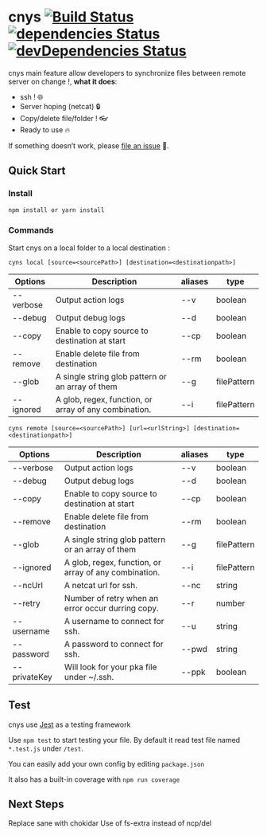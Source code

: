 # cnys [![Build Status](https://travis-ci.org/FabienGreard/cnys.svg?branch=master)](https://travis-ci.org/FabienGreard/cnys)[![dependencies Status](https://david-dm.org/FabienGreard/cnys/status.svg)](https://david-dm.org/FabienGreard/cnys)[![devDependencies Status](https://david-dm.org/FabienGreard/cnys/dev-status.svg)](https://david-dm.org/FabienGreard/cnys?type=dev)

cnys main feature allow developers to synchronize files between remote server on change !, **what it does**:

- ssh ! :globe_with_meridians:
- Server hoping (netcat) :lock:
- Copy/delete file/folder ! :eyeglasses:
- Ready to use :fire:

If something doesn’t work, please [file an issue](https://github.com/FabienGreard/cnys/issues/new) :bug:.

## Quick Start

### Install

```sh
npm install or yarn install
```

### Commands

Start cnys on a local folder to a local destination :

`cyns local [source=<sourcePath>] [destination=<destinationpath>]`

| Options   | Description                                           | aliases | type        |
| --------- | ----------------------------------------------------- | ------- | ----------- |
| --verbose | Output action logs                                    | --v     | boolean     |
| --debug   | Output debug logs                                     | --d     | boolean     |
| --copy    | Enable to copy source to destination at start         | --cp    | boolean     |
| --remove  | Enable delete file from destination                   | --rm    | boolean     |
| --glob    | A single string glob pattern or an array of them      | --g     | filePattern |
| --ignored | A glob, regex, function, or array of any combination. | --i     | filePattern |

`cyns remote [source=<sourcePath>] [url=<urlString>] [destination=<destinationpath>]`

| Options      | Description                                           | aliases | type        |
| ------------ | ----------------------------------------------------- | ------- | ----------- |
| --verbose    | Output action logs                                    | --v     | boolean     |
| --debug      | Output debug logs                                     | --d     | boolean     |
| --copy       | Enable to copy source to destination at start         | --cp    | boolean     |
| --remove     | Enable delete file from destination                   | --rm    | boolean     |
| --glob       | A single string glob pattern or an array of them      | --g     | filePattern |
| --ignored    | A glob, regex, function, or array of any combination. | --i     | filePattern |
| --ncUrl      | A netcat url for ssh.                                 | --nc    | string      |
| --retry      | Number of retry when an error occur durring copy.     | --r     | number      |
| --username   | A username to connect for ssh.                        | --u     | string      |
| --password   | A password to connect for ssh.                        | --pwd   | string      |
| --privateKey | Will look for your pka file under ~/.ssh.             | --ppk   | boolean     |

## Test

cnys use [Jest](https://facebook.github.io/jest/) as a testing framework

Use `npm test` to start testing your file. By default it read test file named `*.test.js` under `/test`.

You can easily add your own config by editing `package.json`

It also has a built-in coverage with `npm run coverage`

## Next Steps

Replace sane with chokidar
Use of fs-extra instead of ncp/del

